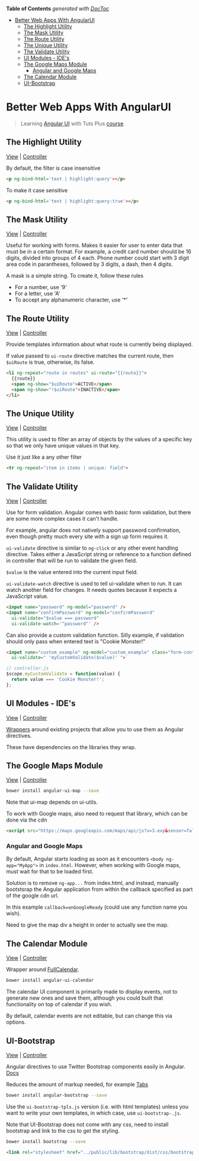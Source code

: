 <!-- START doctoc generated TOC please keep comment here to allow auto update -->
<!-- DON'T EDIT THIS SECTION, INSTEAD RE-RUN doctoc TO UPDATE -->
**Table of Contents**  *generated with [DocToc](http://doctoc.herokuapp.com/)*

- [Better Web Apps With AngularUI](#better-web-apps-with-angularui)
  - [The Highlight Utility](#the-highlight-utility)
  - [The Mask Utility](#the-mask-utility)
  - [The Route Utility](#the-route-utility)
  - [The Unique Utility](#the-unique-utility)
  - [The Validate Utility](#the-validate-utility)
  - [UI Modules - IDE's](#ui-modules---ides)
  - [The Google Maps Module](#the-google-maps-module)
    - [Angular and Google Maps](#angular-and-google-maps)
  - [The Calendar Module](#the-calendar-module)
  - [UI-Bootstrap](#ui-bootstrap)

<!-- END doctoc generated TOC please keep comment here to allow auto update -->

Better Web Apps With AngularUI
==========

> Learning [Angular UI](https://angular-ui.github.io/) with Tuts Plus [course](https://code.tutsplus.com/courses/better-web-apps-with-angularui).

## The Highlight Utility

[View](highlighting/app/index.html) | [Controller](highlighting/app/app.js)

By default, the filter is case insensitive

  ```html
  <p ng-bind-html='text | highlight:query'></p>
  ```

To make it case sensitive

  ```html
  <p ng-bind-html='text | highlight:query:true'></p>
  ```

## The Mask Utility

[View](mask/app/index.html) | [Controller](mask/app/app.js)

Useful for working with forms. Makes it easier for user to enter data that must be in a certain format.
For example, a credit card number should be 16 digits, divided into groups of 4 each.
Phone number could start with 3 digit area code in parantheses, followed by 3 digits, a dash, then 4 digits.

A mask is a simple string. To create it, follow these rules

* For a number, use '9'
* For a letter, use 'A'
* To accept any alphanumeric character, use '*'

## The Route Utility

[View](route/app/main.html) | [Controller](route/app/app.js)

Provide templates information about what route is currently being displayed.

If value passed to `ui-route` directive matches the current route, then `$uiRoute` is true, otherwise, its false.

  ```html
  <li ng-repeat="route in routes" ui-route="{{route}}">
    {{route}}
    <span ng-show="$uiRoute">ACTIVE</span>
    <span ng-show="!$uiRoute">INACTIVE</span>
  </li>
  ```

## The Unique Utility

[View](unique/app/index.html) | [Controller](unique/app/app.js)

This utility is used to filter an array of objects by the values of a specific key so that we only have unique values in that key.

Use it just like a any other filter

  ```html
  <tr ng-repeat="item in items | unique: field">
  ```

## The Validate Utility

[View](validate/app/index.html) | [Controller](validate/app/app.js)

Use for form validation. Angular comes with basic form validation, but there are some more complex cases it can't handle.

For example, angular does not natively support password confirmation, even though pretty much every site with a sign up form requires it.

`ui-validate` directive is similar to `ng-click` or any other event handling directive.
Takes either a JavaScript string or reference to a function defined in controller that will be run to validate the given field.

`$value` is the value entered into the current input field.

`ui-validate-watch` directive is used to tell ui-validate when to run. It can watch another field for changes.
It needs quotes because it expects a JavaScript value.

  ```html
  <input name="password" ng-model="password" />
  <input name="confirmPassword" ng-model="confirmPassword"
    ui-validate="$value === password"
    ui-validate-watch='"password"' />
  ```

Can also provide a custom validation function. Silly example, if validation should only pass when entered text is "Cookie Monster!"

  ```html
  <input name="custom_example" ng-model="custom_example" class="form-control"
    ui-validate=" 'myCustomValidate($value)' ">
  ```

  ```javascript
  // controller.js
  $scope.myCustomValidate = function(value) {
    return value === 'Cookie Monster!';
  };
  ```

## UI Modules - IDE's

[View](ides/app/index.html) | [Controller](ides/app/app.js)

[Wrappers](http://angular-ui.github.io/#ui-modules) around existing projects that allow you to use them as Angular directives.

These have dependencies on the libraries they wrap.

## The Google Maps Module

[View](map/app/index.html) | [Controller](map/app/app.js)

  ```bash
  bower install angular-ui-map --save
  ```

Note that ui-map depends on ui-utils.

To work with Google maps, also need to request that library, which can be done via the cdn

  ```html
  <script src="https://maps.googleapis.com/maps/api/js?v=3.exp&sensor=false&callback=onGoogleReady"></script>
  ```

### Angular and Google Maps

By default, Angular starts loading as soon as it encounters `<body ng-app="MyApp">` in `index.html`.
However, when working with Google maps, must wait for that to be loaded first.

Solution is to remove `ng-app...` from index.html, and instead,
manually bootstsrap the Angular application from within the callback specified as part of the google cdn url.

In this example `callback=onGoogleReady` (could use any function name you wish).

Need to give the map div a height in order to actually see the map.

## The Calendar Module

[View](calendar/app/index.html) | [Controller](calendar/app/app.js)

Wrapper around [FullCalendar](http://fullcalendar.io/).

  ```bash
  bower install angular-ui-calendar
  ```

The calendar UI component is primarily made to display events, not to generate new ones and save them,
although you could built that functionality on top of calendar if you wish.

By default, calendar events are not editable, but can change this via options.

## UI-Bootstrap

[View](bootstrap/app/index.html) | [Controller](bootstrap/app/app.js)

Angular directives to use Twitter Bootstrap components easily in Angular. [Docs](http://angular-ui.github.io/bootstrap/)

Reduces the amount of markup needed, for example [Tabs](http://angular-ui.github.io/bootstrap/#/tabs)

  ```bash
  bower install angular-bootstrap --save
  ```

Use the `ui-bootstrap-tpls.js` version (i.e. with html templates) unless you want to write your own templates,
in which case, use `ui-bootstrap-.js`.

Note that UI-Bootstrap does not come with any css, need to install bootstrap and link to the css to get the styling.

  ```bash
  bower install bootstrap --save
  ```

  ```html
  <link rel="stylesheet" href="../public/lib/bootstrap/dist/css/bootstrap.css" />
  ```

